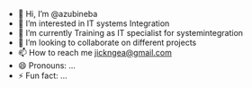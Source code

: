 - 👋 Hi, I’m @azubineba
- 👀 I’m interested in IT systems Integration
- 🌱 I’m currently Training as IT specialist for systemintegration
- 💞️ I’m looking to collaborate on different projects
- 📫 How to reach me jickngea@gmail.com
- 😄 Pronouns: ...
- ⚡ Fun fact: ...

<!---
azubineba/azubineba is a ✨ special ✨ repository because its `README.md` (this file) appears on your GitHub profile.
You can click the Preview link to take a look at your changes.
--->
